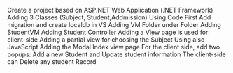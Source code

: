 Create a project based on ASP.NET Web Application (.NET Framework)
Adding 3 Classes (Subject, Student,Addmission)
Using Code First Add migration and create localdb in VS
Adding VM Folder under Folder Adding StudentVM 
Adding Student Controller 
Adding  a View page is used for client-side
Adding a partial view for choosing the Subject
Using also JavaScript 
Adding the Modal Index view page 
For the client side, add two popups: Add a new Student and Update student information
The client-side can Delete any student Record
